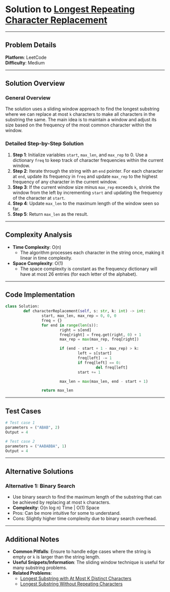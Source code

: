 # Solution to [Longest Repeating Character Replacement](https://leetcode.com/problems/longest-repeating-character-replacement/)

---

## Problem Details

**Platform**: LeetCode  
**Difficulty**: Medium

---

## Solution Overview

### General Overview

The solution uses a sliding window approach to find the longest substring where we can replace at most `k` characters to make all characters in the substring the same. The main idea is to maintain a window and adjust its size based on the frequency of the most common character within the window.

### Detailed Step-by-Step Solution

1. **Step 1**: Initialize variables `start`, `max_len`, and `max_rep` to 0. Use a dictionary `freq` to keep track of character frequencies within the current window.
2. **Step 2**: Iterate through the string with an `end` pointer. For each character at `end`, update its frequency in `freq` and update `max_rep` to the highest frequency of any character in the current window.
3. **Step 3**: If the current window size minus `max_rep` exceeds `k`, shrink the window from the left by incrementing `start` and updating the frequency of the character at `start`.
4. **Step 4**: Update `max_len` to the maximum length of the window seen so far.
5. **Step 5**: Return `max_len` as the result.

---

## Complexity Analysis

- **Time Complexity**: O(n)
  - The algorithm processes each character in the string once, making it linear in time complexity.
- **Space Complexity**: O(1)
  - The space complexity is constant as the frequency dictionary will have at most 26 entries (for each letter of the alphabet).

---

## Code Implementation

```python
class Solution:
        def characterReplacement(self, s: str, k: int) -> int:
                start, max_len, max_rep = 0, 0, 0
                freq = {}
                for end in range(len(s)):
                        right = s[end]
                        freq[right] = freq.get(right, 0) + 1
                        max_rep = max(max_rep, freq[right])

                        if (end - start + 1 - max_rep) > k:
                                left = s[start]
                                freq[left] -= 1
                                if freq[left] == 0:
                                        del freq[left]
                                start += 1

                        max_len = max(max_len, end - start + 1)

                return max_len
```

---

## Test Cases

```python
# Test case 1
parameters = ("ABAB", 2)
Output = 4

# Test case 2
parameters = ("AABABBA", 1)
Output = 4
```

---

## Alternative Solutions

### Alternative 1: Binary Search

- Use binary search to find the maximum length of the substring that can be achieved by replacing at most `k` characters.
- **Complexity**: O(n log n) Time | O(1) Space
- Pros: Can be more intuitive for some to understand.
- Cons: Slightly higher time complexity due to binary search overhead.

---

## Additional Notes

- **Common Pitfalls**: Ensure to handle edge cases where the string is empty or `k` is larger than the string length.
- **Useful Snippets/Information**: The sliding window technique is useful for many substring problems.
- **Related Problems**:
  - [Longest Substring with At Most K Distinct Characters](https://leetcode.com/problems/longest-substring-with-at-most-k-distinct-characters/)
  - [Longest Substring Without Repeating Characters](https://leetcode.com/problems/longest-substring-without-repeating-characters/)
